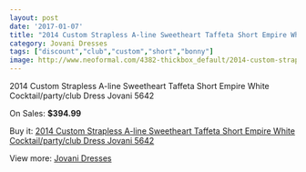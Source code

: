 ```yaml
---
layout: post
date: '2017-01-07'
title: "2014 Custom Strapless A-line Sweetheart Taffeta Short Empire White Cocktail/party/club Dress Jovani 5642"
category: Jovani Dresses
tags: ["discount","club","custom","short","bonny"]
image: http://www.neoformal.com/4382-thickbox_default/2014-custom-strapless-a-line-sweetheart-taffeta-short-empire-white-cocktail-party-club-dress-jovani-5642.jpg
---
```

2014 Custom Strapless A-line Sweetheart Taffeta Short Empire White Cocktail/party/club Dress Jovani 5642

On Sales: **$394.99**
<a href="https://www.neoformal.com/en/jovani-dresses/1636-2014-custom-strapless-a-line-sweetheart-taffeta-short-empire-white-cocktail-party-club-dress-jovani-5642.html"><amp-img layout="responsive" width="600" height="600" src="//www.neoformal.com/4382-thickbox_default/2014-custom-strapless-a-line-sweetheart-taffeta-short-empire-white-cocktail-party-club-dress-jovani-5642.jpg" alt="2014 Custom Strapless A-line Sweetheart Taffeta Short Empire White Cocktail/party/club Dress Jovani 5642 0" /></a>
<a href="https://www.neoformal.com/en/jovani-dresses/1636-2014-custom-strapless-a-line-sweetheart-taffeta-short-empire-white-cocktail-party-club-dress-jovani-5642.html"><amp-img layout="responsive" width="600" height="600" src="//www.neoformal.com/4383-thickbox_default/2014-custom-strapless-a-line-sweetheart-taffeta-short-empire-white-cocktail-party-club-dress-jovani-5642.jpg" alt="2014 Custom Strapless A-line Sweetheart Taffeta Short Empire White Cocktail/party/club Dress Jovani 5642 1" /></a>
<a href="https://www.neoformal.com/en/jovani-dresses/1636-2014-custom-strapless-a-line-sweetheart-taffeta-short-empire-white-cocktail-party-club-dress-jovani-5642.html"><amp-img layout="responsive" width="600" height="600" src="//www.neoformal.com/4384-thickbox_default/2014-custom-strapless-a-line-sweetheart-taffeta-short-empire-white-cocktail-party-club-dress-jovani-5642.jpg" alt="2014 Custom Strapless A-line Sweetheart Taffeta Short Empire White Cocktail/party/club Dress Jovani 5642 2" /></a>
<a href="https://www.neoformal.com/en/jovani-dresses/1636-2014-custom-strapless-a-line-sweetheart-taffeta-short-empire-white-cocktail-party-club-dress-jovani-5642.html"><amp-img layout="responsive" width="600" height="600" src="//www.neoformal.com/4385-thickbox_default/2014-custom-strapless-a-line-sweetheart-taffeta-short-empire-white-cocktail-party-club-dress-jovani-5642.jpg" alt="2014 Custom Strapless A-line Sweetheart Taffeta Short Empire White Cocktail/party/club Dress Jovani 5642 3" /></a>

Buy it: [2014 Custom Strapless A-line Sweetheart Taffeta Short Empire White Cocktail/party/club Dress Jovani 5642](https://www.neoformal.com/en/jovani-dresses/1636-2014-custom-strapless-a-line-sweetheart-taffeta-short-empire-white-cocktail-party-club-dress-jovani-5642.html "2014 Custom Strapless A-line Sweetheart Taffeta Short Empire White Cocktail/party/club Dress Jovani 5642")

View more: [Jovani Dresses](https://www.neoformal.com/en/15-jovani-dresses "Jovani Dresses")